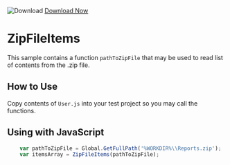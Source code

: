 ![Download](https://github.githubassets.com/images/icons/emoji/unicode/23ec.png?v8) [Download Now](https://inflectra.github.io/DownGit/#/home?url=https://github.com/Inflectra/rapise-powerpack/tree/master/ZipFileItems)

# ZipFileItems
This sample contains a function `pathToZipFile` that may be used to read list of contents from the .zip file.


## How to Use
Copy contents of `User.js` into your test project so you may call the functions.

## Using with JavaScript
```javascript
	var pathToZipFile = Global.GetFullPath('%WORKDIR%\\Reports.zip');
	var itemsArray = ZipFileItems(pathToZipFile);
```
